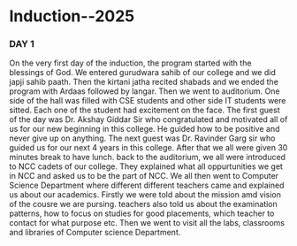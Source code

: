 # Induction--2025

### DAY 1
On the very first day of the induction, the program started with the blessings of God. We entered gurudwara sahib of our college and we did japji sahib paath. Then the kirtani jatha recited shabads and we ended the program with Ardaas followed by langar.
Then we went to auditorium. One side of the hall was filled with CSE students and other side IT students were sitted. Each one of the student had excitement on the face.
The first guest of the day was Dr. Akshay Giddar Sir who congratulated and motivated all of us for our new beginning in this college. He guided how to be positive and never give up on anything.
The next guest was Dr. Ravinder Garg sir who guided us for our next 4 years in this college.
After that we all were given 30 minutes break to have lunch. back to the auditorium, we all were introduced to NCC cadets of our college. They explained what all oppurtunities we get in NCC and asked us to be the part of NCC.
We all then went to Computer Science Department where different different teachers came and explained us about our academics. Firstly we  were told about the mission amd vision of the cousre we are pursing. teachers also told us about the examination patterns, how to focus on studies for good placements, which teacher to contact for what purpose etc. Then we went to visit all the labs, classrooms and libraries of Computer science Department.
